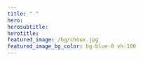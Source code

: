 ```yaml
---
title: " "
hero: 
herosubtitle: 
herotitle: 
featured_image: /bg/choux.jpg
featured_image_bg_color: bg-blue-0 vh-100
---
```


